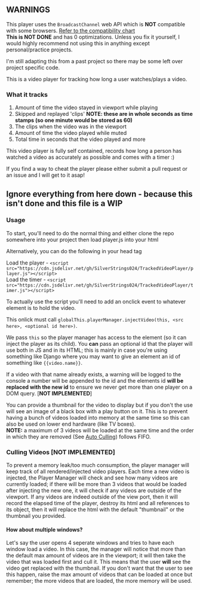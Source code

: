 ## WARNINGS
This player uses the `BroadcastChannel` web API which is **NOT** compatible with some browsers. [Refer to the compatibility chart](https://developer.mozilla.org/en-US/docs/Web/API/Broadcast_Channel_API#browser_compatibility)<br/>
**This is NOT DONE** and has 0 optimizations. Unless you fix it yourself, I would highly recommend not using this in anything except personal/practice projects.


I'm still adapting this from a past project so there may be some left over project specific code.

This is a video player for tracking how long a user watches/plays a video.

### What it tracks
1. Amount of time the video stayed in viewport while playing
2. Skipped and replayed 'clips' **NOTE: these are in whole seconds as time stamps (so one minute would be stored as 60)**
3. The clips when the video was in the viewport
4. Amount of time the video played while muted
5. Total time in seconds that the video played
and more

This video player is fully self contained, records how long a person has watched a video as accurately as possible and comes with a timer :)

If you find a way to cheat the player please either submit a pull request or an issue and I will get to it asap!

## **Ignore everything from here down** - because this isn't done and this file is a WIP
### Usage
To start, you'll need to do the normal thing and either clone the repo somewhere into your project then load player.js into your html

Alternatively, you can do the following in your head tag

Load the player - `<script src="https://cdn.jsdelivr.net/gh/SilverStrings024/TrackedVideoPlayer/player.js"></script>`<br>
Load the timer - `<script src="https://cdn.jsdelivr.net/gh/SilverStrings024/TrackedVideoPlayer/timer.js"></script>`

To actually use the script you'll need to add an onclick event to whatever element is to hold the video.<br/>


This onlick must call `globalThis.playerManager.injectVideo(this, <src here>, <optional id here>)`.


We pass `this` so the player manager has access to the element (so it can inject the player as its child). You **can** pass an optional id that the player will use both in JS and in its HTML; this is mainly in case you're using something like Django where you may want to give an element an id of something like `{{video.name}}`.


If a video with that name already exists, a warning will be logged to the console a number will be appended to the id and the elements id **will be replaced with the new id** to ensure we never get more than one player on a DOM query. [**NOT IMPLEMENTED**]

You can provide a thumbnail for the video to display but if you don't the use will see an image of a black box with a play button on it. This is to prevent having a bunch of videos loaded into memory at the same time so this can also be used on lower end hardware (like TV boxes).<br/>
**NOTE:** a maximum of 3 videos will be loaded at the same time and the order in which they are removed (See [Auto Culling](#culling-videos)) follows FIFO.


### Culling Videos [**NOT IMPLEMENTED**]
To prevent a memory leak/too much consumption, the player manager will keep track of all rendered/injected video players. Each time a new video is injected, the Player Manager will check and see how many videos are currently loaded; if there will be more than 3 videos that would be loaded after injecting the new one, it will check if any videos are outside of the viewport. If any videos are indeed outside of the view port, then it will record the elapsed time of the player, destroy its html and all references to its object, then it will replace the html with the default "thumbnail" or the thumbnail you provided.<br/>

#### How about multiple windows?
Let's say the user opens 4 seperate windows and tries to have each window load a video.
In this case, the manager will notice that more than the default max amount of videos are in the viewport; it will then take the video that was loaded first and cull it. This means that the user **will** see the video get replaced with the thumbnail.
If you don't want that the user to see this happen, raise the max amount of videos that can be loaded at once but remember; the more videos that are loaded, the more memory will be used.
